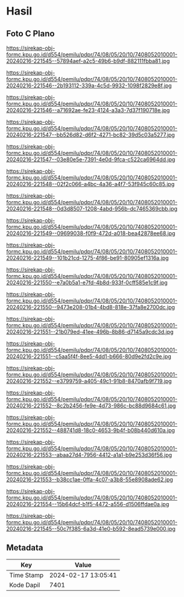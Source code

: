 # Hasil

## Foto C Plano

https://sirekap-obj-formc.kpu.go.id/d554/pemilu/pdpr/74/08/05/20/10/7408052010001-20240216-221545--57894aef-a2c5-49b6-b9df-882111fbba81.jpg

https://sirekap-obj-formc.kpu.go.id/d554/pemilu/pdpr/74/08/05/20/10/7408052010001-20240216-221546--2b193112-339a-4c5d-9932-1098f2829e8f.jpg

https://sirekap-obj-formc.kpu.go.id/d554/pemilu/pdpr/74/08/05/20/10/7408052010001-20240216-221546--a71692ae-fe23-4124-a3a3-7d37f190718e.jpg

https://sirekap-obj-formc.kpu.go.id/d554/pemilu/pdpr/74/08/05/20/10/7408052010001-20240216-221547--bb526d82-d6f2-4271-bc82-39d5c03a5277.jpg

https://sirekap-obj-formc.kpu.go.id/d554/pemilu/pdpr/74/08/05/20/10/7408052010001-20240216-221547--03e80e5e-7391-4e0d-9fca-c522ca6964dd.jpg

https://sirekap-obj-formc.kpu.go.id/d554/pemilu/pdpr/74/08/05/20/10/7408052010001-20240216-221548--02f2c066-a4bc-4a36-a4f7-53f945c60c85.jpg

https://sirekap-obj-formc.kpu.go.id/d554/pemilu/pdpr/74/08/05/20/10/7408052010001-20240216-221548--0d3d8507-1208-4abd-956b-dc7465369cbb.jpg

https://sirekap-obj-formc.kpu.go.id/d554/pemilu/pdpr/74/08/05/20/10/7408052010001-20240216-221549--09699038-f0f9-472d-a018-bea42878ee68.jpg

https://sirekap-obj-formc.kpu.go.id/d554/pemilu/pdpr/74/08/05/20/10/7408052010001-20240216-221549--101b21cd-1275-4f86-be91-80905ef1316a.jpg

https://sirekap-obj-formc.kpu.go.id/d554/pemilu/pdpr/74/08/05/20/10/7408052010001-20240216-221550--e7a0b5a1-e7fd-4b8d-933f-0cff585e1c9f.jpg

https://sirekap-obj-formc.kpu.go.id/d554/pemilu/pdpr/74/08/05/20/10/7408052010001-20240216-221550--9473e208-01b4-4bd8-818e-37fa8e2700dc.jpg

https://sirekap-obj-formc.kpu.go.id/d554/pemilu/pdpr/74/08/05/20/10/7408052010001-20240216-221551--21b079ed-41ee-496b-8b86-d7145a9cdc3d.jpg

https://sirekap-obj-formc.kpu.go.id/d554/pemilu/pdpr/74/08/05/20/10/7408052010001-20240216-221551--c5aa5f4f-8ee5-4dd1-b666-80d9e2fd2c9e.jpg

https://sirekap-obj-formc.kpu.go.id/d554/pemilu/pdpr/74/08/05/20/10/7408052010001-20240216-221552--e3799759-a405-49c1-91b8-8470afb9f719.jpg

https://sirekap-obj-formc.kpu.go.id/d554/pemilu/pdpr/74/08/05/20/10/7408052010001-20240216-221552--8c2b2456-fe9e-4d73-986c-bc88d9684c61.jpg

https://sirekap-obj-formc.kpu.go.id/d554/pemilu/pdpr/74/08/05/20/10/7408052010001-20240216-221552--488741d8-18c0-4653-9b4f-b08b440d610a.jpg

https://sirekap-obj-formc.kpu.go.id/d554/pemilu/pdpr/74/08/05/20/10/7408052010001-20240216-221553--abaa27d4-7956-4412-a1a1-b9e253d36f56.jpg

https://sirekap-obj-formc.kpu.go.id/d554/pemilu/pdpr/74/08/05/20/10/7408052010001-20240216-221553--b38cc1ae-0ffa-4c07-a3b8-55e8908ade62.jpg

https://sirekap-obj-formc.kpu.go.id/d554/pemilu/pdpr/74/08/05/20/10/7408052010001-20240216-221554--15b64dcf-b1f5-4472-a556-d1506ffdae0a.jpg

https://sirekap-obj-formc.kpu.go.id/d554/pemilu/pdpr/74/08/05/20/10/7408052010001-20240216-221545--50c7f385-6a3d-41e0-b592-8ead5739e000.jpg


## Metadata

| Key        | Value               |
| ---------- | ------------------- |
| Time Stamp | 2024-02-17 13:05:41 |
| Kode Dapil | 7401                |



